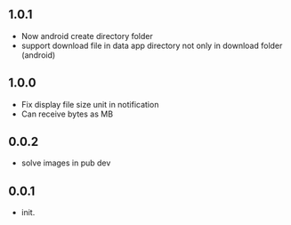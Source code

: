 ## 1.0.1

* Now android create directory folder
* support download file in data app directory not only in download folder (android)

## 1.0.0

* Fix display file size unit in notification
* Can receive bytes as MB

## 0.0.2

* solve images in pub dev

## 0.0.1

* init.
  